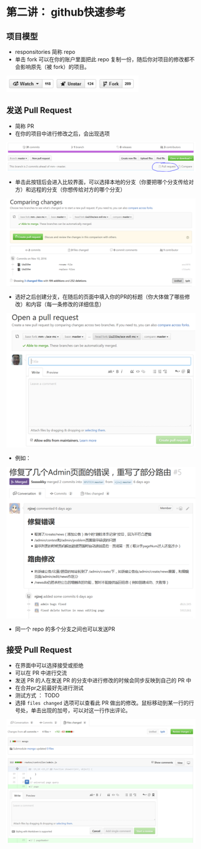 # 第二讲： github快速参考

## 项目模型
- responsitories 简称 repo
- 单击 fork 可以在你的账户里面把此 repo 复制一份，随后你对项目的修改都不会影响原先（被 fork）的项目。

![](img/fork.PNG)

## 发送 Pull Request
- 简称 PR
- 在你的项目中进行修改之后，会出现选项

![](img/pr1.PNG)

- 单击此按钮后会进入比较界面，可以选择本地的分支（你要把哪个分支传给对方）和远程的分支（你想传给对方的哪个分支）

![](img/pr2.PNG)

- 选好之后创建分支，在随后的页面中填入你的PR的标题（你大体做了哪些修改）和内容（每一条修改的详细信息）

![](img/pr3.PNG)

- 例如：

![](img/pr4.PNG)

- 同一个 repo 的多个分支之间也可以发送PR

## 接受 Pull Request
- 在界面中可以选择接受或拒绝
- 可以在 PR 中进行交流
- 发送 PR 的人在发送 PR 的分支中进行修改的时候会同步反映到自己的 PR 中
- 在合并pr之前最好先进行测试
- 测试方式 ： TODO
- 选择 `files changed` 选项可以查看此 PR 做出的修改。鼠标移动到某一行的行号处，单击出现的加号，可以对这一行作出评论。

![](img/pr5.PNG)
